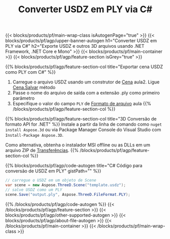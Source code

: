 ﻿---
title: Converter USDZ em PLY via C# 
description: Converta USDZ e outros 3D arquivos usando .NET API
url: /pt/net/conversion/usdz-to-ply/
family: 3d
platformtag: net
feature: conversion
informat: USDZ
outformat: PLY
otherformats: AMF DRC HTML FBX DAE ASE JT RVM 
---
{{< blocks/products/pf/main-wrap-class isAutogenPage="true" >}}
{{< blocks/products/pf/agp/upper-banner-autogen h1="Converter USDZ em PLY via C#" h2="Exporte USDZ e outros 3D arquivos usando .NET Framework, .NET Core e Mono" >}}
{{< blocks/products/pf/main-container >}}
{{< blocks/products/pf/agp/feature-section isGrey="true" >}}

{{% blocks/products/pf/agp/feature-section-col title="Exportar cena USDZ como PLY com C#" %}}
1. Carregue o arquivo USDZ usando um construtor de [Cena](https://apireference.aspose.com/3d/net/aspose.threed/scene) aula2. Ligue [Cena.Salvar](https://apireference.aspose.com/3d/net/aspose.threed/scene/methods/save/index) método
3. Passe o nome do arquivo de saída com a extensão .ply como primeiro parâmetro
4. Especifique o valor do campo `PLY` de [Formato de arquivo](https://apireference.aspose.com/3d/net/aspose.threed/fileformat/fields/index) aula
{{% /blocks/products/pf/agp/feature-section-col %}}

{{% blocks/products/pf/agp/feature-section-col title="3D Conversão de formato API for .NET" %}}
Instale a partir da linha de comando como ```nuget install Aspose.3d``` ou via Package Manager Console do Visual Studio com ```Install-Package Aspose.3D```.

Como alternativa, obtenha o instalador MSI offline ou as DLLs em um arquivo ZIP de [Transferências](https://downloads.aspose.com/3d/net).
{{% /blocks/products/pf/agp/feature-section-col %}}

{{% blocks/products/pf/agp/code-autogen title="C# Código para conversão de USDZ em PLY" gistPath="" %}}
```cs
// carregue o USDZ em um objeto de Scene 
var scene = new Aspose.ThreeD.Scene("template.usdz");
// salve USDZ como um PLY 
scene.Save("output.ply", Aspose.ThreeD.FileFormat.PLY);

```
{{% /blocks/products/pf/agp/code-autogen %}}
{{< /blocks/products/pf/agp/feature-section >}}
{{< blocks/products/pf/agp/other-supported-autogen >}}
{{< blocks/products/pf/agp/about-file-autogen >}}
{{< /blocks/products/pf/main-container >}}
{{< /blocks/products/pf/main-wrap-class >}}